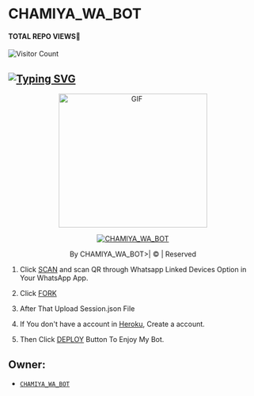 # CHAMIYA_WA_BOT

#### TOTAL REPO VIEWS📍

![Visitor Count](https://profile-counter.glitch.me/terror-boy/count.svg)
## [![Typing SVG](https://readme-typing-svg.herokuapp.com?font=Rockstar-ExtraBold&color=F33A6A&lines=WELCOME+TO+KING_CHAMI+WA+BOT.;CREATED+BY+CHAMIYA_WA_BOT;BEST+MULTIDEVICE+WA+BOT;THANKS+FOR+VISITING+MY+GIT)](https://git.io/typing-svg)

 </a>

</p>

<div align="center">

  <p align="center">

<img src="https://i.ibb.co/Wc43gsh/Whats-App-Image-2022-08-11-at-2-19-52-PM.jpg" alt="GIF" width="300" height="270"/>

</p>

  <p align="center">

<a href="#"><img title="CHAMIYA_WA_BOT" src="https://img.shields.io/badge/CHAMIYA_WA_BOT-green?colorA=%23ff0000&colorB=%23017e40&style=for-the-badge"></a>

</p>

</div>

<p align="center">By CHAMIYA_WA_BOT>| © | Reserved  </br> 


1. Click [SCAN](https://replit.com/@KINGCHAMI/KINGCHAMIYA?v=1) and scan QR through Whatsapp Linked Devices Option in Your WhatsApp App.

2. Click [FORK](https://github.com/KINGCHAMI/KINGCHAMI_MD)

2. After That Upload Session.json File

3. If You don't have a account in [Heroku](https://signup.heroku.com/), Create a account.

5. Then Click [DEPLOY](https://heroku.com/deploy) Button To Enjoy My Bot.


## Owner:
* [`CHAMIYA_WA_BOT`](https://github.com/KINGCHAMI/KINGCHAMI_MD)


